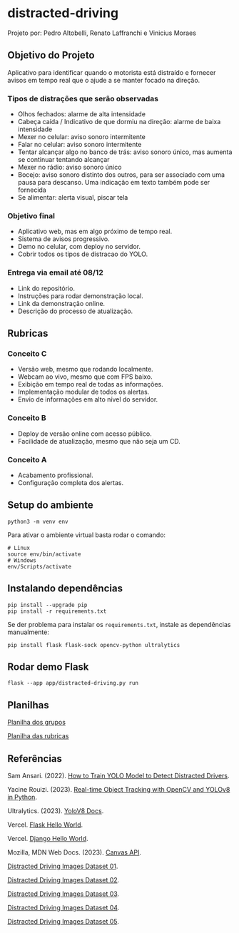 # distracted-driving

Projeto por: Pedro Altobelli, Renato Laffranchi e Vinicius Moraes

## Objetivo do Projeto

Aplicativo para identificar quando o motorista está distraído e fornecer avisos em tempo real que o ajude a se manter focado na direção.

### Tipos de distrações que serão observadas

- Olhos fechados: alarme de alta intensidade
- Cabeça caída / Indicativo de que dormiu na direção: alarme de baixa intensidade 
- Mexer no celular: aviso sonoro intermitente
- Falar no celular: aviso sonoro intermitente
- Tentar alcançar algo no banco de trás: aviso sonoro único, mas aumenta se continuar tentando alcançar
- Mexer no rádio: aviso sonoro único
- Bocejo: aviso sonoro distinto dos outros, para ser associado com uma pausa para descanso. Uma indicação em texto também pode ser fornecida
- Se alimentar: alerta visual, piscar tela

### Objetivo final

- Aplicativo web, mas em algo próximo de tempo real.
- Sistema de avisos progressivo.
- Demo no celular, com deploy no servidor.
- Cobrir todos os tipos de distracao do YOLO.

### Entrega via email até 08/12

- Link do repositório.
- Instruções para rodar demonstração local.
- Link da demonstração online.
- Descrição do processo de atualização.

## Rubricas

### Conceito C

- Versão web, mesmo que rodando localmente.
- Webcam ao vivo, mesmo que com FPS baixo.
- Exibição em tempo real de todas as informações.
- Implementação modular de todos os alertas.
- Envio de informações em alto nível do servidor.

### Conceito B

- Deploy de versão online com acesso público.
- Facilidade de atualização, mesmo que não seja um CD.

### Conceito A

- Acabamento profissional.
- Configuração completa dos alertas.

## Setup do ambiente

    python3 -m venv env

Para ativar o ambiente virtual basta rodar o comando:

    # Linux
    source env/bin/activate
    # Windows
    env/Scripts/activate

## Instalando dependências

    pip install --upgrade pip
    pip install -r requirements.txt

Se der problema para instalar os `requirements.txt`, instale as dependências manualmente:

    pip install flask flask-sock opencv-python ultralytics


## Rodar demo Flask

    flask --app app/distracted-driving.py run

## Planilhas 

[Planilha dos grupos](https://docs.google.com/spreadsheets/d/1881UvEfp4QGNdXIWUzFsebN4hCH7xh6pZpvL-mi7xM4/edit#gid=0)

[Planilha das rubricas](https://docs.google.com/spreadsheets/d/1-sJTng3EHL6j4yCbi8HgM0QcyZhv86lO3-wTwadBPj4/edit#gid=0)

## Referências

Sam Ansari. (2022). [How to Train YOLO Model to Detect Distracted Drivers](https://ansarisam.medium.com/how-to-train-yolo-v5-model-to-detect-distracted-drivers-ac62b2d44a27).

Yacine Rouizi. (2023). [Real-time Object Tracking with OpenCV and YOLOv8 in Python](https://thepythoncode.com/article/real-time-object-tracking-with-yolov8-opencv).

Ultralytics. (2023). [YoloV8 Docs](https://docs.ultralytics.com/).

Vercel. [Flask Hello World](https://vercel.com/templates/python/flask-hello-world).

Vercel. [Django Hello World](https://vercel.com/templates/python/django-hello-world).

Mozilla, MDN Web Docs. (2023). [Canvas API](https://developer.mozilla.org/en-US/docs/Web/API/Canvas_API).

[Distracted Driving Images Dataset 01](https://universe.roboflow.com/search?q=distracted%20driving).

[Distracted Driving Images Dataset 02](https://universe.roboflow.com/sebastin-ezequiel-galeano/prueba-otro-dataset).

[Distracted Driving Images Dataset 03](https://universe.roboflow.com/cutm-iwh4a/mobile-detection-9demc).

[Distracted Driving Images Dataset 04](https://universe.roboflow.com/m013dsx1277/driver-behavior-jtsfy).

[Distracted Driving Images Dataset 05](https://huggingface.co/datasets/Nexdata/Driver_Behavior_Collection_Data).
